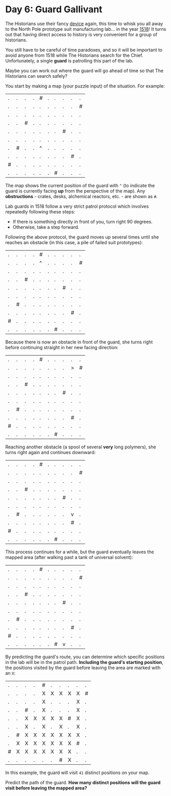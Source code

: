 # Day 6: Guard Gallivant
The Historians use their fancy [device](https://adventofcode.com/2024/day/4) again, this time to whisk you all away to the North Pole prototype suit manufacturing lab... in the year [1518](https://adventofcode.com/2018/day/5)! It turns out that having direct access to history is very convenient for a group of historians.

You still have to be careful of time paradoxes, and so it will be important to avoid anyone from 1518 while The Historians search for the Chief. Unfortunately, a single **guard** is patrolling this part of the lab.

Maybe you can work out where the guard will go ahead of time so that The Historians can search safely?

You start by making a map (your puzzle input) of the situation. For example:

|   |   |   |   |   |   |   |   |   |   |
|---|---|---|---|---|---|---|---|---|---|
| . | . | . | . | # | . | . | . | . | . |
| . | . | . | . | . | . | . | . | . | # |
| . | . | . | . | . | . | . | . | . | . |
| . | . | # | . | . | . | . | . | . | . |
| . | . | . | . | . | . | . | # | . | . |
| . | . | . | . | . | . | . | . | . | . |
| . | # | . | . | ^ | . | . | . | . | . |
| . | . | . | . | . | . | . | . | # | . |
| # | . | . | . | . | . | . | . | . | . |
| . | . | . | . | . | . | # | . | . | . |

The map shows the current position of the guard with `^` (to indicate the guard is currently facing **up** from the perspective of the map). Any **obstructions** - crates, desks, alchemical reactors, etc. - are shown as `#`.

Lab guards in 1518 follow a very strict patrol protocol which involves repeatedly following these steps:

- If there is something directly in front of you, turn right 90 degrees.
- Otherwise, take a step forward.

Following the above protocol, the guard moves up several times until she reaches an obstacle (in this case, a pile of failed suit prototypes):

|   |   |   |   |   |   |   |   |   |   |
|---|---|---|---|---|---|---|---|---|---|
| . | . | . | . | # | . | . | . | . | . |
| . | . | . | . | ^ | . | . | . | . | # |
| . | . | . | . | . | . | . | . | . | . |
| . | . | # | . | . | . | . | . | . | . |
| . | . | . | . | . | . | . | # | . | . |
| . | . | . | . | . | . | . | . | . | . |
| . | # | . | . | . | . | . | . | . | . |
| . | . | . | . | . | . | . | . | # | . |
| # | . | . | . | . | . | . | . | . | . |
| . | . | . | . | . | . | # | . | . | . |

Because there is now an obstacle in front of the guard, she turns right before continuing straight in her new facing direction:

|   |   |   |   |   |   |   |   |   |   |
|---|---|---|---|---|---|---|---|---|---|
| . | . | . | . | # | . | . | . | . | . |
| . | . | . | . | . | . | . | . | > | # |
| . | . | . | . | . | . | . | . | . | . |
| . | . | # | . | . | . | . | . | . | . |
| . | . | . | . | . | . | . | # | . | . |
| . | . | . | . | . | . | . | . | . | . |
| . | # | . | . | . | . | . | . | . | . |
| . | . | . | . | . | . | . | . | # | . |
| # | . | . | . | . | . | . | . | . | . |
| . | . | . | . | . | . | # | . | . | . |

Reaching another obstacle (a spool of several **very** long polymers), she turns right again and continues downward:

|   |   |   |   |   |   |   |   |   |   |
|---|---|---|---|---|---|---|---|---|---|
| . | . | . | . | # | . | . | . | . | . |
| . | . | . | . | . | . | . | . | . | # |
| . | . | . | . | . | . | . | . | . | . |
| . | . | # | . | . | . | . | . | . | . |
| . | . | . | . | . | . | . | # | . | . |
| . | . | . | . | . | . | . | . | . | . |
| . | # | . | . | . | . | . | . | v | . |
| . | . | . | . | . | . | . | . | # | . |
| # | . | . | . | . | . | . | . | . | . |
| . | . | . | . | . | . | # | . | . | . |

This process continues for a while, but the guard eventually leaves the mapped area (after walking past a tank of universal solvent):

|   |   |   |   |   |   |   |   |   |   |
|---|---|---|---|---|---|---|---|---|---|
| . | . | . | . | # | . | . | . | . | . |
| . | . | . | . | . | . | . | . | . | # |
| . | . | . | . | . | . | . | . | . | . |
| . | . | # | . | . | . | . | . | . | . |
| . | . | . | . | . | . | . | # | . | . |
| . | . | . | . | . | . | . | . | . | . |
| . | # | . | . | . | . | . | . | . | . |
| . | . | . | . | . | . | . | . | # | . |
| # | . | . | . | . | . | . | . | . | . |
| . | . | . | . | . | . | # | v | . | . |

By predicting the guard's route, you can determine which specific positions in the lab will be in the patrol path. **Including the guard's starting position**, the positions visited by the guard before leaving the area are marked with an `X`:

|   |   |   |   |   |   |   |   |   |   |
|---|---|---|---|---|---|---|---|---|---|
| . | . | . | . | # | . | . | . | . | . |
| . | . | . | . | X | X | X | X | X | # |
| . | . | . | . | X | . | . | . | X | . |
| . | . | # | . | X | . | . | . | X | . |
| . | . | X | X | X | X | X | # | X | . |
| . | . | X | . | X | . | X | . | X | . |
| . | # | X | X | X | X | X | X | X | . |
| . | X | X | X | X | X | X | X | # | . |
| # | X | X | X | X | X | X | X | . | . |
| . | . | . | . | . | . | # | X | . | . |

In this example, the guard will visit `41` distinct positions on your map.

Predict the path of the guard. **How many distinct positions will the guard visit before leaving the mapped area?**
